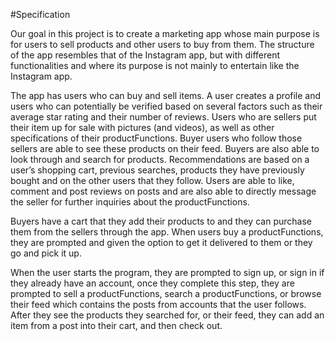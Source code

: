 #Specification

Our goal in this project is to create a marketing app whose main purpose is for users to sell products and other users 
to buy from them. The structure of the app resembles that of the Instagram app, but with different functionalities and 
where its purpose is not mainly to entertain like the Instagram app.

The app has users who can buy and sell items. A user creates a profile and users who can potentially be verified based 
on several factors such as their average star rating and their number of reviews. Users who are sellers put their item 
up for sale with pictures (and videos), as well as other specifications of their productFunctions. Buyer users who follow those 
sellers are able to see these products on their feed. Buyers are also able to look through and search for products. 
Recommendations are based on a user’s shopping cart, previous searches, products they have previously bought and on the 
other users that they follow. Users are able to like, comment and post reviews on posts and are also able to directly 
message the seller for further inquiries about the productFunctions.

Buyers have a cart that they add their products to and they can purchase them from the sellers through the app. 
When users buy a productFunctions, they are prompted and given the option to get it delivered to them or they go and pick it up.

When the user starts the program, they are prompted to sign up, or sign in if they already have an account, 
once they complete this step, they are prompted to sell a productFunctions, search a productFunctions, or browse their feed which contains 
the posts from accounts that the user follows. After they see the products they searched for, or their feed, they can 
add an item from a post into their cart, and then check out.


